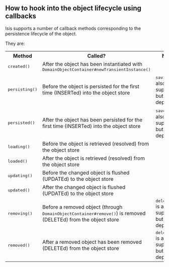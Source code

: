 How to hook into the object lifecycle using callbacks
-----------------------------------------------------

Isis supports a number of callback methods corresponding to the persistence lifecycle of the object.

They are:
 
<table>
<tr>
    <th>Method</th>
    <th>Called?</th>
    <th>Notes</th>
</tr>
<tr>
    <td><tt>created()</tt></td>
    <td>After the object has been instantiated with <tt>DomainObjectContainer#newTransientInstance()</tt></td>
    <td></td>
</tr>
<tr>
    <td><tt>persisting()</tt></td>
    <td>Before the object is persisted for the first time (INSERTed) into the object store</td>
    <td><tt>saving()</tt> is also supported, but is deprecated</td>
</tr>
<tr>
    <td><tt>persisted()</tt></td>
    <td>After the object has been persisted for the first time (INSERTed) into the object store</td>
    <td><tt>saved()</tt> is also supported, but is deprecated</td>
</tr>
<tr>
    <td><tt>loading()</tt></td>
    <td>Before the object is retrieved (resolved) from the object store</td>
    <td></td>
</tr>
<tr>
    <td><tt>loaded()</tt></td>
    <td>After the object is retrieved (resolved) from the object store</td>
    <td></td>
</tr>
<tr>
    <td><tt>updating()</tt></td>
    <td>Before the changed object is flushed (UPDATEd) to the object store</td>
    <td></td>
</tr>
<tr>
    <td><tt>updated()</tt></td>
    <td>After the changed object is flushed (UPDATEd) to the object store</td>
    <td></td>
</tr>
<tr>
    <td><tt>removing()</tt></td>
    <td>Before a removed object (through <tt>DomainObjectContainer#remove()</tt>) is removed (DELETEd) from the object store</td>
    <td><tt>deleting()</tt> is also supported, but is deprecated</td>
</tr>
<tr>
    <td><tt>removed()</tt></td>
    <td>After a removed object has been removed (DELETEd) from the object store</td>
    <td><tt>deleted()</tt> is also supported, but is deprecated</td>
</tr>
</table>

